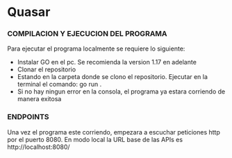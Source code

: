 # Quasar

### COMPILACION Y EJECUCION DEL PROGRAMA

Para ejecutar el programa localmente se requiere lo siguiente:

- Instalar GO en el pc. Se recomienda la version 1.17 en adelante
- Clonar el repositorio
- Estando en la carpeta donde se clono el repositorio. Ejecutar en la terminal el comando:
go run .
- Si no hay ningun error en la consola, el programa ya estara corriendo de manera exitosa

### ENDPOINTS

Una vez el programa este corriendo, empezara a escuchar peticiones http por el puerto 8080. 
En modo local la URL base de las APIs es http://localhost:8080/ 
